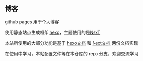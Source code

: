 ## 博客

github pages 用于个人博客

使用静态站点生成框架 [hexo][1]，主题使用的是[NexT][2]

本站所使用的大部分功能是基于 [hexo文档][3] 和 [Next文档][4] 两份文档实现

在使用中学习，本站配置文件等在本仓库的 repo 分支，欢迎交流学习


  [1]: https://hexo.io/zh-cn/
  [2]: http://theme-next.iissnan.com/
  [3]: https://hexo.io/zh-cn/docs/
  [4]: http://theme-next.iissnan.com/getting-started.html